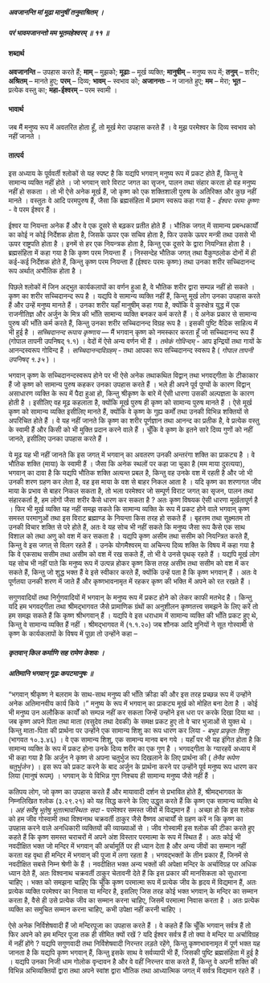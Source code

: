 ##### अवजानन्ति मां मूढा मानुषीं तनुमाश्रितम् ।
##### परं भावमजानन्तो मम भूतमहेश्वरम् ॥ ११ ॥

#### शब्दार्थ

**अवजानन्ति** – उपहास करते हैं; **माम्** – मुझको; **मूढाः** – मूर्ख व्यक्ति; **मानुषीम्** – मनुष्य रूप में; **तनुम्** – शरीर; **अश्रितम्** – मानते हुए; **परम्** – दिव्य; **भावम्** – स्वभाव को; **अजानन्तः** – न जानते हुए; **मम** – मेरा; **भूत** – प्रत्येक वस्तु का; **महा-ईश्वरम्** – परम स्वामी ।

#### भावार्थ

जब मैं मनुष्य रूप में अवतरित होता हूँ, तो मूर्ख मेरा उपहास करते हैं । वे मुझ परमेश्वर के दिव्य स्वभाव को नहीं जानते ।

#### तात्पर्य

इस अध्याय के पूर्ववर्ती श्लोकों से यह स्पष्ट है कि यद्यपि भगवान् मनुष्य रूप में प्रकट होते हैं, किन्तु वे सामान्य व्यक्ति नहीं होते । जो भगवान् सारे विराट जगत का सृजन, पालन तथा संहार करता हो वह मनुष्य नहीं हो सकता । तो भी ऐसे अनेक मूर्ख हैं, जो कृष्ण को एक शक्तिशाली पुरुष के अतिरिक्त और कुछ नहीं मानते । वस्तुतः वे आदि परमपुरुष हैं, जैसा कि ब्रह्मसंहिता में प्रमाण स्वरूप कहा गया है - *ईश्वरः परमः कृष्णः* - वे परम ईश्वर हैं ।

ईश्वर या नियन्ता अनेक हैं और वे एक दूसरे से बढ़कर प्रतीत होते हैं । भौतिक जगत् में सामान्य प्रबन्धकार्यों का कोई न कोई निर्देशक होता है, जिसके ऊपर एक सचिव होता है, फिर उसके ऊपर मन्त्री तथा उससे भी ऊपर राष्ट्रपति होता है । इनमें से हर एक नियन्त्रक होता है, किन्तु एक दूसरे के द्वारा नियन्त्रित होता है । ब्रह्मसंहिता में कहा गया है कि कृष्ण परम नियन्ता हैं । निस्सन्देह भौतिक जगत् तथा वैकुण्ठलोक दोनों में ही कई-कई निर्देशक होते हैं, किन्तु कृष्ण परम नियन्ता हैं (ईश्वरः परमः कृष्णः) तथा उनका शरीर सच्चिदानन्द रूप अर्थात् अभौतिक होता है ।

पिछले श्लोकों में जिन अद्भुत कार्यकलापों का वर्णन हुआ है, वे भौतिक शरीर द्वारा सम्पन्न नहीं हो सकते । कृष्ण का शरीर सच्चिदानन्द रूप है । यद्यपि वे सामान्य व्यक्ति नहीं हैं, किन्तु मूर्ख लोग उनका उपहास करते हैं और उन्हें मनुष्य मानते हैं । उनका शरीर यहाँ मानुषीम् कहा गया है, क्योंकि वे कुरुक्षेत्र युद्ध में एक राजनीतिज्ञ और अर्जुन के मित्र की भाँति सामान्य व्यक्ति बनकर कर्म करते हैं । वे अनेक प्रकार से सामान्य पुरुष की भाँति कर्म करते हैं, किन्तु उनका शरीर सच्चिदानन्द विग्रह रूप है । इसकी पुष्टि वैदिक साहित्य में भी हुई है । *सच्चिदानन्द रूपाय कृष्णाय* — मैं भगवान् कृष्ण को नमस्कार करता हूँ जो सच्चिदानन्द रूप हैं (गोपाल तापनी उपनिषद् १.१) । वेदों में ऐसे अन्य वर्णन भी हैं । *तमेकं गोविन्दम्* - आप इन्द्रियों तथा गायों के आनन्दस्वरूप गोविन्द हैं । *सच्चिदानन्दविग्रहम्* - तथा आपका रूप सच्चिदानन्द स्वरूप है ( *गोपाल तापनी उपनिषद् १.३५* ) ।

भगवान् कृष्ण के सच्चिदानन्दस्वरूप होने पर भी ऐसे अनेक तथाकथित विद्वान् तथा भगवद्गीता के टीकाकार हैं जो कृष्ण को सामान्य पुरुष कहकर उनका उपहास करते हैं । भले ही अपने पूर्व पुण्यों के कारण विद्वान् असाधारण व्यक्ति के रूप में पैदा हुआ हो, किन्तु श्रीकृष्ण के बारे में ऐसी धारणा उसकी अल्पज्ञता के कारण होती है । इसीलिए वह मूढ कहलाता है, क्योंकि मूर्ख पुरुष ही कृष्ण को सामान्य पुरुष मानते हैं । ऐसे मूर्ख कृष्ण को सामान्य व्यक्ति इसीलिए मानते हैं, क्योंकि वे कृष्ण के गुह्य कर्मों तथा उनकी विभिन्न शक्तियों से अपरिचित होते हैं । वे यह नहीं जानते कि कृष्ण का शरीर पूर्णज्ञान तथा आनन्द का प्रतीक है, वे प्रत्येक वस्तु के स्वामी हैं और किसी को भी मुक्ति प्रदान करने वाले हैं । चूँकि वे कृष्ण के इतने सारे दिव्य गुणों को नहीं जानते, इसीलिए उनका उपहास करते हैं ।

ये मूढ यह भी नहीं जानते कि इस जगत् में भगवान् का अवतरण उनकी अन्तरंगा शक्ति का प्राकट्य है । वे भौतिक शक्ति (माया) के स्वामी हैं । जैसा कि अनेक स्थलों पर कहा जा चुका है (मम माया दुरत्यया), भगवान् का दावा है कि यद्यपि भौतिक शक्ति अत्यन्त प्रबल है, किन्तु वह उनके वश में रहती है और जो भी उनकी शरण ग्रहण कर लेता है, वह इस माया के वश से बाहर निकल आता है । यदि कृष्ण का शरणागत जीव माया के प्रभाव से बाहर निकल सकता है, तो भला परमेश्वर जो सम्पूर्ण विराट जगत् का सृजन, पालन तथा संहारकर्ता है, हम लोगों जैसा शरीर कैसे धारण कर सकता है ? अतः कृष्ण विषयक ऐसी धारणा मूर्खतापूर्ण है । फिर भी मूर्ख व्यक्ति यह नहीं समझ सकते कि सामान्य व्यक्ति के रूप में प्रकट होने वाले भगवान् कृष्ण समस्त परमाणुओं तथा इस विराट ब्रह्माण्ड के नियन्ता किस तरह हो सकते हैं । बृहत्तम तथा सूक्ष्मतम तो उनकी विचार शक्ति से परे होते हैं, अतः वे यह सोच भी नहीं सकते कि मनुष्य जैसा रूप कैसे एक साथ विशाल को तथा अणु को वश में कर सकता है । यद्यपि कृष्ण असीम तथा ससीम को नियन्त्रित करते हैं, किन्तु वे इस जगत् से विलग रहते हैं । उनके योगमैश्वरम् या अचिन्त्य दिव्य शक्ति के विषय में कहा गया है कि वे एकसाथ ससीम तथा असीम को वश में रख सकते हैं, तो भी वे उनसे पृथक् रहते हैं । यद्यपि मूर्ख लोग यह सोच भी नहीं पाते कि मनुष्य रूप में उत्पन्न होकर कृष्ण किस तरह असीम तथा ससीम को वश में कर सकते हैं, किन्तु जो शुद्ध भक्त हैं वे इसे स्वीकार करते हैं, क्योंकि उन्हें पता है कि कृष्ण भगवान् हैं । अतः वे पूर्णतया उनकी शरण में जाते हैं और कृष्णभावनामृत में रहकर कृष्ण की भक्ति में अपने को रत रखते हैं ।

सगुणवादियों तथा निर्गुणवादियों में भगवान् के मनुष्य रूप में प्रकट होने को लेकर काफी मतभेद है । किन्तु यदि हम भगवद्गीता तथा श्रीमद्भागवत जैसे प्रामाणिक ग्रंथों का अनुशीलन कृष्णतत्त्व समझने के लिए करें तो हम समझ सकते हैं कि कृष्ण श्रीभगवान् हैं । यद्यपि वे इस धराधाम में सामान्य व्यक्ति की भाँति प्रकट हुए थे, किन्तु वे सामान्य व्यक्ति हैं नहीं । श्रीमद्भागवत में (१.१.२०) जब शौनक आदि मुनियों ने सूत गोस्वामी से कृष्ण के कार्यकलापों के विषय में पूछा तो उन्होंने कहा –

##### कृतवान् किल कर्माणि सह रामेण केशवः ।
##### अतिमानि भगवान् गूढः कपटमानुषः ॥

“भगवान् श्रीकृष्ण ने बलराम के साथ-साथ मनुष्य की भाँति क्रीडा की और इस तरह प्रच्छन्न रूप में उन्होंने अनेक अतिमानवीय कार्य किये ।” मनुष्य के रूप में भगवान् का प्राकट्य मूर्ख को मोहित बना देता है । कोई भी मनुष्य उन अलौकिक कार्यों को सम्पन्न नहीं कर सकता जिन्हें उन्होंने इस धरा पर करके दिखा दिया था । जब कृष्ण अपने पिता तथा माता (वसुदेव तथा देवकी) के समक्ष प्रकट हुए तो वे चार भुजाओं से युक्त थे । किन्तु माता-पिता की प्रार्थना पर उन्होंने एक सामान्य शिशु का रूप धारण कर लिया - *बभूव प्राकृतः शिशुः* (भागवत १०.३.४६) । वे एक सामान्य शिशु, एक सामान्य मानव बन गये । यहाँ पर भी यह इंगित होता है कि सामान्य व्यक्ति के रूप में प्रकट होना उनके दिव्य शरीर का एक गुण है । भगवद्गीता के ग्यारहवें अध्याय में भी कहा गया है कि अर्जुन ने कृष्ण से अपना चतुर्भुज रूप दिखलाने के लिए प्रार्थना की ( *तेनैव रूपेण चतुर्भुजेन* ) । इस रूप को प्रकट करने के बाद अर्जुन के प्रार्थना करने पर उन्होंने पूर्व मनुष्य रूप धारण कर लिया (मानुषं रूपम्) । भगवान् के ये विभिन्न गुण निश्चय ही सामान्य मनुष्य जैसे नहीं हैं ।

कतिपय लोग, जो कृष्ण का उपहास करते हैं और मायावादी दर्शन से प्रभावित होते हैं, श्रीमद्भागवत के निम्नलिखित श्लोक (३.२९.२१) को यह सिद्ध करने के लिए उद्धृत करते हैं कि कृष्ण एक सामान्य व्यक्ति थे । *अहं सर्वेषु भूतेषु भूतात्मावस्थितः सदा* - परमेश्वर समस्त जीवों में विद्यमान हैं । अच्छा हो कि इस श्लोक को हम जीव गोस्वामी तथा विश्वनाथ चक्रवर्ती ठाकुर जैसे वैष्णव आचार्यों से ग्रहण करें न कि कृष्ण का उपहास करने वाले अनधिकारी व्यक्तियों की व्याख्याओं से । जीव गोस्वामी इस श्लोक की टीका करते हुए कहते हैं कि कृष्ण समस्त चराचरों में अपने अंश विस्तार परमात्मा के रूप में स्थित हैं । अतः कोई भी नवदीक्षित भक्त जो मन्दिर में भगवान् की अर्चामूर्ति पर ही ध्यान देता है और अन्य जीवों का सम्मान नहीं करता वह वृथा ही मन्दिर में भगवान् की पूजा में लगा रहता है । भगवद्भक्तों के तीन प्रकार हैं, जिनमें से नवदीक्षित सबसे निम्न श्रेणी के हैं । नवदीक्षित भक्त अन्य भक्तों की अपेक्षा मन्दिर के अर्चाविग्रह पर अधिक ध्यान देते हैं, अतः विश्वनाथ चक्रवर्ती ठाकुर चेतावनी देते हैं कि इस प्रकार की मानसिकता को सुधारना चाहिए । भक्त को समझना चाहिए कि चूँकि कृष्ण परमात्मा रूप में प्रत्येक जीव के हृदय में विद्यमान हैं, अतः प्रत्येक व्यक्ति परमेश्वर का निवास या मन्दिर है, इसलिए जिस तरह कोई भक्त भगवान् के मन्दिर का सम्मान करता है, वैसे ही उसे प्रत्येक जीव का सम्मान करना चाहिए, जिसमें परमात्मा निवास करता है । अतः प्रत्येक व्यक्ति का समुचित सम्मान करना चाहिए, कभी उपेक्षा नहीं करनी चाहिए ।

ऐसे अनेक निर्विशेषवादी हैं जो मन्दिरपूजा का उपहास करते हैं । वे कहते हैं कि चूँकि भगवान् सर्वत्र हैं तो फिर अपने को हम मन्दिर पूजा तक ही सीमित क्यों रखें ? यदि ईश्वर सर्वत्र हैं तो क्या वे मन्दिर या अर्चाविग्रह में नहीं होंगे ? यद्यपि सगुणवादी तथा निर्विशेषवादी निरन्तर लड़ते रहेंगे, किन्तु कृष्णभावनामृत में पूर्ण भक्त यह जानता है कि यद्यपि कृष्ण भगवान् हैं, किन्तु इसके साथ वे सर्वव्यापी भी हैं, जिसकी पुष्टि ब्रह्मसंहिता में हुई है । यद्यपि उनका निजी धाम गोलोक वृन्दावन है और वे वहीं निरन्तर वास करते हैं, किन्तु वे अपनी शक्ति की विभिन्न अभिव्यक्तियों द्वारा तथा अपने स्वांश द्वारा भौतिक तथा आध्यात्मिक जगत् में सर्वत्र विद्यमान रहते हैं ।